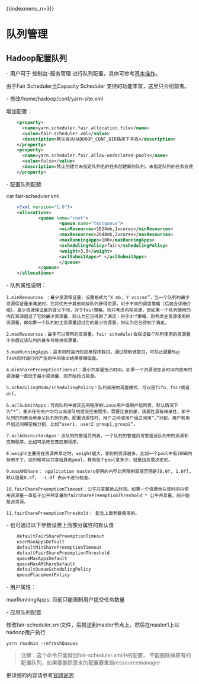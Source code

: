 {{indexmenu_n>3}}

# 队列管理

## Hadoop配置队列

\- 用户可于 控制台-服务管理
进行队列配置，具体可参考[基本操作](https://docs.ucloud.cn/analysis/uhadoop/operate/base)。

由于Fair Scheduler比Capacity Scheduler 支持的功能丰富，这里只介绍前者。

\- 修改/home/hadoop/conf/yarn-site.xml

增加配置：

``` xml
    <property>
      <name>yarn.scheduler.fair.allocation.file</name>
      <value>fair-scheduler.xml</value>
      <description>默认会从HADOOOP_CONF_DIR路径下寻找</description>
    </property>
    <property>
      <name>yarn.scheduler.fair.allow-undeclared-pools</name>
      <value>false</value>
      <description>禁止创建为未指定队列名的任务创建新的队列，未指定队列的任务会使用默认队列资源</description>
    </property>
```

\- 配置队列配额

cat fair-scheduler.xml

``` xml
    <?xml version="1.0"?>
    <allocations>
            <queue name="root">             
                    <queue name="testqueue">
                    <minResources>1024mb,1vcores</minResources>
                    <maxResources>2048mb,2vcores</maxResources>
                    <maxRunningApps>100</maxRunningApps>
                    <schedulingPolicy>fair</schedulingPolicy>
                    <weight>3.0</weight>
                    <aclSubmitApps>* </aclSubmitApps>
                    </queue>
            </queue>
    </allocations>
```

\- 队列属性说明：

    1.minResources ：最少资源保证量，设置格式为“X mb, Y vcores”，当一个队列的最少资源保证量未满足时，它将优先于其他同级队列获得资源，对于不同的调度策略（后面会详细介绍），最少资源保证量的含义不同，对于fair策略，则只考虑内存资源，即如果一个队列使用的内存资源超过了它的最少资源量，则认为它已得到了满足；对于drf策略，则考虑主资源使用的资源量，即如果一个队列的主资源量超过它的最少资源量，则认为它已得到了满足。

    2.maxResources：最多可以使用的资源量，fair scheduler会保证每个队列使用的资源量不会超过该队列的最多可使用资源量。

    3.maxRunningApps：最多同时运行的应用程序数目。通过限制该数目，可防止超量Map Task同时运行时产生的中间输出结果撑爆磁盘。

    4.minSharePreemptionTimeout：最小共享量抢占时间。如果一个资源池在该时间内使用的资源量一直低于最小资源量，则开始抢占资源。

    5.schedulingMode/schedulingPolicy：队列采用的调度模式，可以是fifo、fair或者drf。

    6.aclSubmitApps：可向队列中提交应用程序的Linux用户或用户组列表，默认情况下为“*”，表示任何用户均可以向该队列提交应用程序。需要注意的是，该属性具有继承性，即子队列的列表会继承父队列的列表。配置该属性时，用户之间或用户组之间用“，”分割，用户和用户组之间用空格分割，比如“user1, user2 group1,group2”。

    7.aclAdministerApps：该队列的管理员列表。一个队列的管理员可管理该队列中的资源和应用程序，比如可杀死任意应用程序。

    8.weight主要用在资源共享之时，weight越大，拿到的资源越多。比如一个pool中有20GB内存用不了，这时候可以共享给其他pool，其他每个pool拿多少，就是由权重决定的。

    9.maxAMShare： application masters使用的内存比例限制取值范围是[0.0f, 1.0f], 默认值是0.5f， -1.0f 表示不进行检查。

    10.fairSharePreemptionTimeout：公平共享量抢占时间。如果一个资源池在该时间内使用资源量一直低于公平共享量的fairSharePreemptionThreshold * 公平共享量，则开始抢占资源。

    11.fairSharePreemptionThreshold： 配合上面参数使用的。

\- 也可通过以下参数设置上面部分属性的默认值

``` xml
    defaultFairSharePreemptionTimeout
    userMaxAppsDefault
    defaultMinSharePreemptionTimeout
    defaultFairSharePreemptionThreshold
    queueMaxAppsDefault
    queueMaxAMShareDefault
    defaultQueueSchedulingPolicy
    queuePlacementPolicy
```

\- 用户属性：

maxRunningApps: 目前只能限制用户提交任务数量

\- 应用队列配置

修改fair-scheduler.xml文件，后推送到master节点上。然后在master1上以hadoop用户执行

```
yarn rmadmin -refreshQueues
```

> 注解：这个命令只能增加fair-scheduler.xml中的配置，
> 不能删除掉原有的配置队列，如果要删除原来的配置要重启ressourcemanager

更详细的内容请参考[官网说明](https://hadoop.apache.org/docs/r2.7.1/hadoop-yarn/hadoop-yarn-site/FairScheduler.html)
